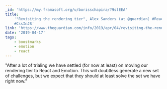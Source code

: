 ```yaml
---
_id: 'https://my.framasoft.org/u/borisschapira/?9slEEA'
title:
    '"Revisiting the rendering tier", Alex Sanders (at @guardian) #React
    #CssInJS'
link: 'https://www.theguardian.com/info/2019/apr/04/revisiting-the-rendering-tier'
date: '2019-04-17'
tags:
    - boostmarks
    - emotion
    - react
---
```


<div class="markdown"><p>&quot;After a lot of trialing we have settled (for now at least) on moving our rendering tier to React and Emotion. This will doubtless generate a new set of challenges, but we expect that they should at least solve the set we have right now.&quot;
</p></div>

